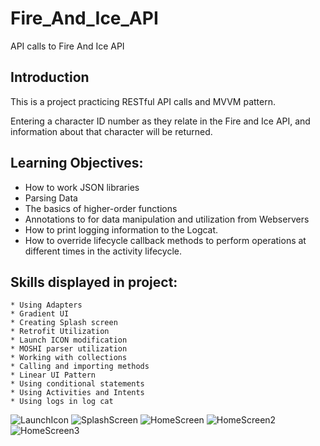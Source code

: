 # Fire_And_Ice_API
API calls to Fire And Ice API

Introduction
------------

This is a project practicing RESTful API calls and MVVM pattern.

Entering a character ID number as they relate in the Fire and Ice API, and information about that character will be returned.

Learning Objectives:
--------------

- How to work JSON libraries
- Parsing Data
- The basics of higher-order functions 
- Annotations to for data manipulation and utilization from Webservers
- How to print logging information to the Logcat.
- How to override lifecycle callback methods to perform operations at different times in the activity lifecycle.


Skills displayed in project:
---------------

    * Using Adapters 
    * Gradient UI
    * Creating Splash screen
    * Retrofit Utilization
    * Launch ICON modification
    * MOSHI parser utilization
    * Working with collections
    * Calling and importing methods
    * Linear UI Pattern
    * Using conditional statements
    * Using Activities and Intents
    * Using logs in log cat
    
![LaunchIcon](https://user-images.githubusercontent.com/92341925/206618448-ba276481-4e35-4d7c-bd2b-a924d97f9f51.png)
![SplashScreen](https://user-images.githubusercontent.com/92341925/206618464-92fa576f-ff78-4e78-af9d-9166bf59b1cb.png)
![HomeScreen](https://user-images.githubusercontent.com/92341925/206618529-204d1a08-62f9-40ac-abd1-55cf487e555c.png)
![HomeScreen2](https://user-images.githubusercontent.com/92341925/206618534-eabb447f-ddb2-4e42-88dd-c200aba08c44.png)
![HomeScreen3](https://user-images.githubusercontent.com/92341925/206618543-6f7c0aed-3ece-40b6-a70f-10a8bf53d725.png)
